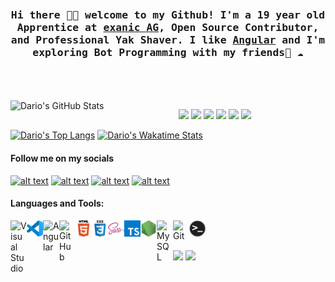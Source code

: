 <br>
<br>
<br>
<h3 align="center"><samp> Hi there 👋🏾  welcome to my Github! I'm a 19 year old Apprentice at <a href="https://www.exanic.ch/de/home/">exanic AG</a>, Open Source Contributor, and Professional Yak Shaver. I like <a href="https://angular.io/guide/what-is-angular">Angular</a> and I'm exploring Bot Programming with my friends🐍 ☁️</samp></h3>
<br>
<br>
<br>
<img align="left" alt="Dario's GitHub Stats" src="https://github-readme-stats.dar1ooo.vercel.app/api?username=dar1ooo&count_private=true&show_icons=true&theme=gotham" />

<p align="center">
  <img src="https://media3.giphy.com/media/ln7z2eWriiQAllfVcn/200w.webp" width="100">
  <img src="https://i.giphy.com/media/LMt9638dO8dftAjtco/200.webp" width="100">
  <img src="https://i.giphy.com/media/eNAsjO55tPbgaor7ma/200w.webp" width="100">
  <img src="https://i.giphy.com/media/VgGthkhUvGgOit7Y9i/200.webp" width="100">
  <img src="https://i.giphy.com/media/KzJkzjggfGN5Py6nkT/200.webp" width="100">
  <img src="https://i.giphy.com/media/IdyAQJVN2kVPNUrojM/200.webp" width="100">
  <br>
</p>

[![Dario's Top Langs](https://github-readme-stats.dar1ooo.vercel.app/api/top-langs?username=dar1ooo&layout=compact&langs_count=10&theme=gotham)](https://github.com/dar1ooo/github-readme-stats)
[![Dario's Wakatime Stats](https://github-readme-stats.dar1ooo.vercel.app/api/wakatime?username=dar1ooo&layout=compact&theme=gotham)](https://github.com/dar1ooo/github-readme-stats)

#### Follow me on my socials
[![alt text][1.1]][1]
[![alt text][2.1]][2]
[![alt text][3.1]][3]
[![alt text][4.1]][4]

[1.1]: https://imgur.com/NScDJQ9.png (spotify)
[2.1]: https://imgur.com/hyEQE9Z.png (twitter)
[3.1]: https://imgur.com/Owli0mR.png (instagram)
[4.1]: https://imgur.com/lMbWZfR.png (snapchat)

[1]: https://open.spotify.com/user/darioschaffner7
[2]: https://twitter.com/dar1oooo
[3]: https://instagram.com/dar1ooo
[4]: https://www.snapchat.com/add/dumboy1

#### Languages and Tools:

<img align="left" alt="Visual Studio" width="26px" src="https://imgur.com/DKljSQ3.png" />
<img align="left" alt="Visual Studio Code" width="26px" src="https://raw.githubusercontent.com/github/explore/80688e429a7d4ef2fca1e82350fe8e3517d3494d/topics/visual-studio-code/visual-studio-code.png" />
<img align="left" alt="Angular" width="26px" src="https://imgur.com/52AVF4b.png" />
<img align="left" alt="GitHub" width="26px" src="https://imgur.com/nHF0reC.png" />
<img align="left" alt="HTML5" width="26px" src="https://raw.githubusercontent.com/github/explore/80688e429a7d4ef2fca1e82350fe8e3517d3494d/topics/html/html.png" />
<img align="left" alt="CSS3" width="26px" src="https://raw.githubusercontent.com/github/explore/80688e429a7d4ef2fca1e82350fe8e3517d3494d/topics/css/css.png" />
<img align="left" alt="Sass" width="26px" src="https://raw.githubusercontent.com/github/explore/80688e429a7d4ef2fca1e82350fe8e3517d3494d/topics/sass/sass.png" />
<img align="left" alt="Typescript" width="26px" src="https://raw.githubusercontent.com/github/explore/80688e429a7d4ef2fca1e82350fe8e3517d3494d/topics/typescript/typescript.png" />
<img align="left" alt="Node.js" width="26px" src="https://raw.githubusercontent.com/github/explore/80688e429a7d4ef2fca1e82350fe8e3517d3494d/topics/nodejs/nodejs.png" />
<img align="left" alt="MySQL" width="26px" src="https://imgur.com/Pr6nU2r.png" />
<img align="left" alt="Git" width="26px" src="https://imgur.com/CmhlKk3.png" />
<img align="left" alt="Terminal" width="26px" src="https://raw.githubusercontent.com/github/explore/80688e429a7d4ef2fca1e82350fe8e3517d3494d/topics/terminal/terminal.png" />
<br>
<br>

<img src="https://img.shields.io/badge/code%20quality-A%20for%20effort-success?style=for-the-badge&logo=appveyor" />  <img src="https://badges.pufler.dev/visits/dar1ooo/dar1ooo?style=for-the-badge&logo=appveyor" />
